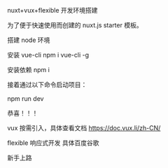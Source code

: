 nuxt+vux+flexible 开发环境搭建

为了便于快速使用而创建的 nuxt.js starter 模板。

搭建 node 环境

安装 vue-cli npm i vue-cli -g

安装依赖 npm i

接着通过以下命令启动项目：

npm run dev

恭喜！！！

vux 按需引入，具体查看文档 https://doc.vux.li/zh-CN/

flexible 响应式开发 具体百度谷歌

新手上路
